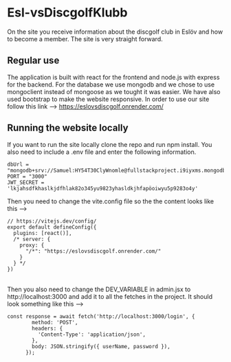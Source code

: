 # Esl-vsDiscgolfKlubb
On the site you receive information about the discgolf club in Eslöv and how to become a member. The site is very straight forward. 
## Regular use
The application is built with react for the frontend and node.js with express for the backend. For the database we use mongodb and we chose to use mongoclient instead of mongoose as we tought it was easier. 
We have also used bootstrap to make the website responsive. In order to use our site follow this link --> https://eslovsdiscgolf.onrender.com/

## Running the website locally
If you want to run the site locally clone the repo and run npm install. You also need to include a .env file and enter the following information. 

```
dbUrl = "mongodb+srv://Samuel:HY54T30ClyWnomle@fullstackproject.i9iyxms.mongodb.net/FullstackProject"
PORT = "3000"
JWT_SECRET = 'lkjahsdfkhaslkjdfhlak82o345yu9823yhasldkjhfapöoiwyu5p9283o4y'
````
Then you need to change the vite.config file so the the content looks like this --> 

```
// https://vitejs.dev/config/
export default defineConfig({
  plugins: [react()],
  /* server: {
    proxy: {
      "/*": "https://eslovsdiscgolf.onrender.com/"
    }
  } */
})
```

<br />
Then you also need to change the DEV_VARIABLE in admin.jsx to http://localhost:3000 and add it to all the fetches in the project. It should look something like this -->

```
const response = await fetch('http://localhost:3000/login', {
        method: 'POST',
        headers: {
          'Content-Type': 'application/json',
        },
        body: JSON.stringify({ userName, password }),
      });
```
      
